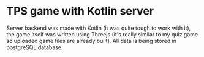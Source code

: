 # TPS game with Kotlin server
Server backend was made with Kotlin (it was quite tough to work with it), the game itself was written using Threejs (it's really similar to my quiz game so uploaded game files are already built). All data is being stored in postgreSQL database.
